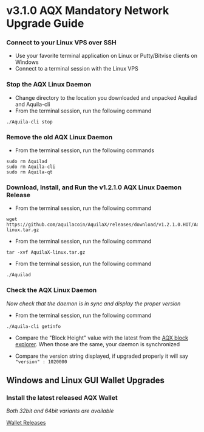 # v3.1.0 AQX Mandatory Network Upgrade Guide

### Connect to your Linux VPS over SSH

  * Use your favorite terminal application on Linux or Putty/Bitvise clients on Windows
  * Connect to a terminal session with the Linux VPS

### Stop the AQX Linux Daemon

  * Change directory to the location you downloaded and unpacked Aquilad and Aquila-cli
  * From the terminal session, run the following command
  ```
  ./Aquila-cli stop
  ```

### Remove the old AQX Linux Daemon

  * From the terminal session, run the following commands
  ```
  sudo rm Aquilad
  sudo rm Aquila-cli
  sudo rm Aquila-qt
  ```

### Download, Install, and Run the v1.2.1.0 AQX Linux Daemon Release

  * From the terminal session, run the following command
  ```
  wget https://github.com/aquilacoin/AquilaX/releases/download/v1.2.1.0.HOT/AquilaX-linux.tar.gz
  ```

  * From the terminal session, run the following command
  ```
  tar -xvf AquilaX-linux.tar.gz
  ```

  * From the terminal session, run the following command
  ```
  ./Aquilad
  ```

### Check the AQX Linux Daemon 
*Now check that the daemon is in sync and display the proper version*

  * From the terminal session, run the following command
  ```
  ./Aquila-cli getinfo
  ```

  * Compare the "Block Height" value with the latest from the [AQX block explorer](http://exploreraqx.aquila.online/). When those are the same, your daemon is synchronized

  * Compare the version string displayed, if upgraded properly it will say ```"version" : 1020000```

## Windows and Linux GUI Wallet Upgrades

### Install the latest released AQX Wallet
*Both 32bit and 64bit variants are available* 

[Wallet Releases](https://github.com/aquilacoin/AquilaX/releases/)
